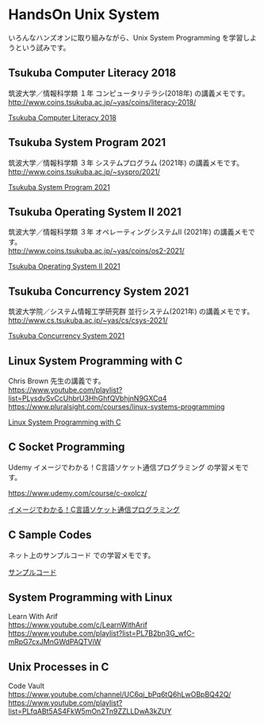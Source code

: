 # HandsOn Unix System

いろんなハンズオンに取り組みながら、Unix System Programming を学習しようという試みです。  


## Tsukuba Computer Literacy 2018

筑波大学／情報科学類 １年 コンピュータリテラシ(2018年) の講義メモです。  
http://www.coins.tsukuba.ac.jp/~yas/coins/literacy-2018/  

[Tsukuba Computer Literacy 2018](./TKB_Comp_Lite/)  


## Tsukuba System Program 2021

筑波大学／情報科学類 ３年 システムプログラム (2021年) の講義メモです。  
http://www.coins.tsukuba.ac.jp/~syspro/2021/  

[Tsukuba System Program 2021](./TKB_Sys_Prog/)  


## Tsukuba Operating System II 2021

筑波大学／情報科学類 ３年 オペレーティングシステムII (2021年) の講義メモです。  
http://www.coins.tsukuba.ac.jp/~yas/coins/os2-2021/  

[Tsukuba Operating System II 2021](./TKB_OS_2/)  

## Tsukuba Concurrency System 2021

筑波大学院／システム情報工学研究群 並行システム(2021年) の講義メモです。  
http://www.cs.tsukuba.ac.jp/~yas/cs/csys-2021/  

[Tsukuba Concurrency System 2021](./TKB_Conc_Sys/)


## Linux System Programming with C

Chris Brown 先生の講義です。  
https://www.youtube.com/playlist?list=PLysdvSvCcUhbrU3HhGhfQVbhjnN9GXCq4  
https://www.pluralsight.com/courses/linux-systems-programming  

[Linux System Programming with C](./Linux_System_Programming_with_C/)  


## C Socket Programming

Udemy イメージでわかる！C言語ソケット通信プログラミング の学習メモです。  

https://www.udemy.com/course/c-oxolcz/  

[イメージでわかる！C言語ソケット通信プログラミング](./C_Socket_Programming/)  


## C Sample Codes

ネット上のサンプルコード での学習メモです。  

[サンプルコード](./C_Sample_Codes/)  


## System Programming with Linux

Learn With Arif  
https://www.youtube.com/c/LearnWithArif  
https://www.youtube.com/playlist?list=PL7B2bn3G_wfC-mRpG7cxJMnGWdPAQTViW  


## Unix Processes in C

Code Vault  
https://www.youtube.com/channel/UC6qj_bPq6tQ6hLwOBpBQ42Q/  
https://www.youtube.com/playlist?list=PLfqABt5AS4FkW5mOn2Tn9ZZLLDwA3kZUY  

